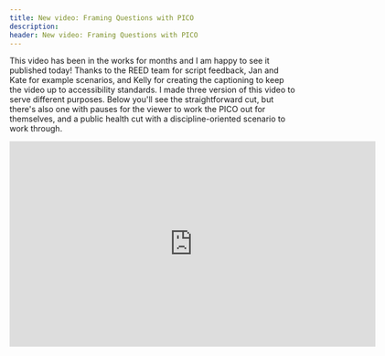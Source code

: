 ```yaml
---
title: New video: Framing Questions with PICO
description:  
header: New video: Framing Questions with PICO
---
```


This video has been in the works for months and I am happy to see it published today! Thanks to the REED team for script feedback, Jan and Kate for example scenarios, and Kelly for creating the captioning to keep the video up to accessibility standards. I made three version of this video to serve different purposes. Below you'll see the straightforward cut, but there's also one with pauses for the viewer to work the PICO out for themselves, and a public health cut with a discipline-oriented scenario to work through.
  

  <div class="video-responsive"><iframe src="https://player.vimeo.com/video/264307927?title=0&byline=0&portrait=0" width="640" height="360" frameborder="0" webkitallowfullscreen mozallowfullscreen allowfullscreen></iframe></div>
